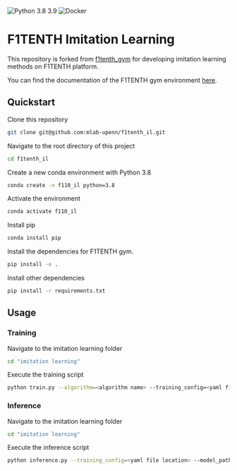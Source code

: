 ![Python 3.8 3.9](https://github.com/f1tenth/f1tenth_gym/actions/workflows/ci.yml/badge.svg)
![Docker](https://github.com/f1tenth/f1tenth_gym/actions/workflows/docker.yml/badge.svg)
# F1TENTH Imitation Learning

This repository is forked from [f1tenth_gym](https://github.com/f1tenth/f1tenth_gym) for developing imitation learning methods on F1TENTH platform.

You can find the documentation of the F1TENTH gym environment [here](https://f1tenth-gym.readthedocs.io/en/latest/).

## Quickstart
Clone this repository
```bash
git clone git@github.com:mlab-upenn/f1tenth_il.git
```

Navigate to the root directory of this project
```bash
cd f1tenth_il
```

Create a new conda environment with Python 3.8
```bash
conda create -n f110_il python=3.8
```

Activate the environment
```bash
conda activate f110_il
```

Install pip
```bash
conda install pip  
```

Install the dependencies for F1TENTH gym.
```bash
pip install -e .
```

Install other dependencies
```bash
pip install -r requirements.txt
```

## Usage
### Training
Navigate to the imitation learning folder
```bash
cd "imitation learning"
```

Execute the training script
```bash
python train.py --algorithm=<algorithm name> --training_config=<yaml file location>
```


### Inference
Navigate to the imitation learning folder
```bash
cd "imitation learning"
```

Execute the inference script
```bash
python inference.py --training_config=<yaml file location> --model_path=<model path>
```
